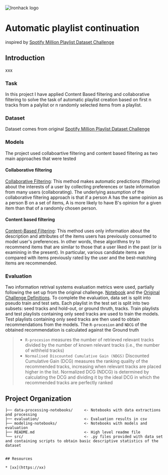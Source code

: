![Ironhack logo](https://i.imgur.com/1QgrNNw.png)

# Automatic playlist continuation
inspired by [Spotify Million Playlist Dataset Challenge](https://www.aicrowd.com/challenges/spotify-million-playlist-dataset-challenge)

## Introduction
xxx

### Task

In this project I have applied Content Based filtering and collaborative filtering to solve the task of automatic playlist creation based on first n tracks from a palylist or n randomly selected items from a playlist.

### Dataset

Dataset comes from original [Spotify Million Playlist Dataset Challenge](https://www.aicrowd.com/challenges/spotify-million-playlist-dataset-challenge)

### Models
The project used collaboartive filtering and content based filtering as two main approaches that were tested

#### Collaborative filtering 
[Collaborative Filtering](https://en.wikipedia.org/wiki/Collaborative_filtering): This method makes automatic predictions (filtering) about the interests of a user by collecting preferences or taste information from many users (collaborating). The underlying assumption of the collaborative filtering approach is that if a person A has the same opinion as a person B on a set of items, A is more likely to have B's opinion for a given item than that of a randomly chosen person.


#### Content based filtering
[Content-Based Filtering](http://recommender-systems.org/content-based-filtering/): This method uses only information about the description and attributes of the items users has previously consumed to model user's preferences. In other words, these algorithms try to recommend items that are similar to those that a user liked in the past (or is examining in the present). In particular, various candidate items are compared with items previously rated by the user and the best-matching items are recommended.


### Evaluation
Two information retrival systems evaluation metrics were used, partially following the set up from the original challenge.
[Notebook](https://github.com/IrynaHorova/dataV2-labs/blob/master/module-3/RecSys-Spotify-Million-Playlists/modeling-notebooks/evaluation-NDCG-R-Precision.ipynb) and the [Original Challenge Definitions](https://www.aicrowd.com/challenges/spotify-million-playlist-dataset-challenge#evaluation).
To complete the evaluation, data set is split into pseudo train and test sets. Each playlist in the test set is split into two subsets: seed tracks and hold-out, or ground thruth, tracks. Train playlists and test playlists containing only seed tracks are used to train the models. Test playlists containing only seed tracks are then used to obtain recommendations from the models. The `R-procesion` and `NDCG` of the obtained recommendation is calculated against the Ground truth

> - `R-procesion`  measures the number of retrieved relevant tracks divided by the number of known relevant tracks (i.e., the number of withheld tracks)
> - `Normalised Discounted Cumulative Gain (NDGS)`  Discounted Cumulative Gain (DCG) measures the ranking quality of the recommended tracks, increasing when relevant tracks are placed higher in the list. Normalized DCG (NDCG) is determined by calculating the DCG and dividing it by the ideal DCG in which the recommended tracks are perfectly ranked

## Project Organization
  
```RecSys-Spotify-Million-Playlists/
├── data-processing-notebooks/     <- Notebooks with data extractions and processing
├── evaluation/                    <- Evaluation results in csv
├── modeling-notebooks/            <- Notebooks with models and evaluation
├── README.md                      <- High level readme file
└── src/                           <- .py files provided with data set and containing scripts to obtain basic descriptive statistics of the                                       dataset


## Resources

* [xx](https://xx)